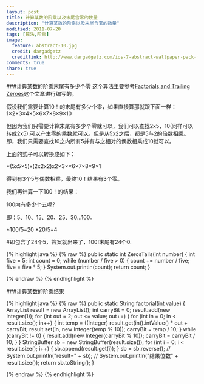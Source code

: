 ```yaml
---
layout: post
title: 计算某数的阶乘以及末尾含零的数量
description: "计算某数的阶乘以及末尾含零的数量"
modified: 2011-07-20
tags: [算法,阶乘]
image:
  feature: abstract-10.jpg
  credit: dargadgetz
  creditlink: http://www.dargadgetz.com/ios-7-abstract-wallpaper-pack-for-iphone-5-and-ipod-touch-retina/
comments: true
share: true  
---
```


###计算某数的阶乘末尾有多少个零
这个算法主要参考[Factorials and Trailing Zeroes](http://www.purplemath.com/modules/factzero.htm)这个文章进行编写的。

假设我们需要计算10！的末尾有多少个零，如果直接算那就跟下面一样：
1×2×3×4×5×6×7×8×9×10

但因为我们只需要计算末尾有多少个零就可以，我们可以查找2x5，10(同样可以转成2x5).可以产生零的乘数就可以。但是从5x2之后，都是5与2的倍数相乘。即，我们只需要查找10之内所有5并有与之相对的偶数相乘成10就可以。

上面的式子可以转换成如下：

*(5x5×5)x(2x2x2)x2×3××6×7×8×9×1

得到有3个5与偶数相乘，最终10！结果有3个零。

我们再计算一下100！的结果：

100内有多少个五呢?

即：5、10、15、20、25、30...100。

*100/5=20
*20/5=4

#即包含了24个5，答案就出来了，100!末尾有24个0.

{% highlight java %}
{% raw %}
	public static int ZerosTails(int number) {
		int five = 5;
		int count = 0;
		while (number / five > 0) {
			count += number / five;
			five = five * 5;
		}
		System.out.println(count);
		return count;
	}
	
{% endraw %}
{% endhighlight %}

###计算某数的阶乘结果

{% highlight java %}
{% raw %}
	public static String factorial(int value) {
		ArrayList result = new ArrayList();
		int carryBit = 0;
		result.add(new Integer(1));
		for (int out = 2; out <= value; out++) {
			for (int in = 0; in < result.size(); in++) {
				int temp = ((Integer) result.get(in)).intValue() * out
						+ carryBit;
				result.set(in, new Integer(temp % 10));
				carryBit = temp / 10;
			}
			while (carryBit != 0) {
				result.add(new Integer(carryBit % 10));
				carryBit = carryBit / 10;
			}
		}
		StringBuffer sb = new StringBuffer(result.size());
		for (int i = 0; i < result.size(); i++) {
			sb.append(result.get(i));
		}
		sb = sb.reverse();
		// System.out.println("result=" + sb);
		// System.out.println("结果位数" + result.size());
		return sb.toString();
	}

{% endraw %}
{% endhighlight %}
